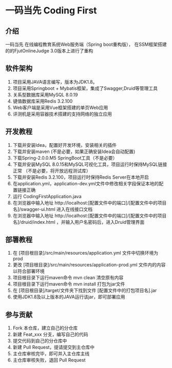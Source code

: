 # 一码当先 Coding First 

## 介绍

一码当先 在线编程教育系统Web服务端（Spring boot重构版），
在SSM框架搭建的的FjutOnlineJudge 3.0版本上进行了重构

## 软件架构

1. 项目采用JAVA语言编写，版本为JDK1.8。
2. 项目采用Springboot + Mybatis框架，集成了Swagger,Druid等管理工具
3. 关系型数据库采用MySQL 8.0.19
4. 键值数据库采用Redis 3.2.100
5. Web客户端是采用Vue框架搭建的单页Web应用
6. 评测机是采用容器技术搭建的支持网络的独立应用

## 开发教程

1. 下载并安装Idea，配置好开发环境，安装相关的插件
2. 下载并安装maven (不是必要，如果正确安装Idea会自动配置)
3. 下载Spring-2.0.0.M5 SpringBoot工具（不是必要）
4. 下载并安装MySQL 8.0.15和MySQL可视化工具，项目运行时保持MySQL链接正常 （不是必要，将开放远程测试库）
5. 下载并安装Redis 3.2.100，项目运行时保持Redis Server在本地开启
6. 在application.yml，application-dev.yml文件中修改相关字段保证本地的配置链接正确
7. 运行 CodingFirstApplication.java
8. 在浏览器中输入地址 http://localhost:[配置文件中的端口]/[配置文件中的项目名]/swagger-ui.html
进入在线接口文档 
9. 在浏览器中输入地址 http://localhost:[配置文件中的端口]/[配置文件中的项目名]/druid/index.html
，并输入用户名密码后，进入Druid管理界面

## 部署教程

1. 在 [项目根目录]/src/main/resources/application.yml 文件中切换环境为prod
2. 更改 [项目根目录]/src/main/resources/application-prod.yml 文件内的内容以符合部署环境
1. 项目根目录下运行maven命令 mvn clean 清空原有内容
2. 项目根目录下运行maven命令 mvn install 打包为jar文件
3. 在 [项目根目录]/target/文件夹下找到文件 [配置文件中的打包项目名].jar
4. 使用JDK1.8及以上版本的JAVA运行该jar，即可部署应用


## 参与贡献

1. Fork 本仓库，建立自己的分仓库
2. 新建 Feat_xxx 分支，编写自己的代码
3. 提交代码到自己的分仓库中
4. 新建 Pull Request，提请提交到主仓库中
5. 主仓库审核完毕，即可并入主仓库主线
6. 主仓库审核失败，退回 Pull Request